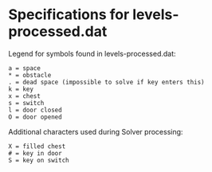 # Specifications for levels-processed.dat

Legend for symbols found in levels-processed.dat:

```
a = space
* = obstacle
. = dead space (impossible to solve if key enters this)
k = key
x = chest
s = switch
l = door closed
O = door opened
```

Additional characters used during Solver processing:

```
X = filled chest
# = key in door
S = key on switch
```